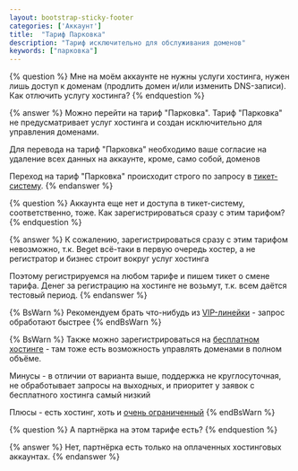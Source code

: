 ```yaml
---
layout: bootstrap-sticky-footer
categories: ['Аккаунт']
title:  "Тариф Парковка"
description: "Тариф исключительно для обслуживания доменов"
keywords: ["парковка"]
---
```

{% question %} 
Мне на  моём аккаунте не нужны услуги хостинга, нужен лишь доступ к доменам (продлить домен и/или изменить DNS-записи). Как отлючить услугу хостинга?
{% endquestion %} 

{% answer %}
Можно перейти на тариф "Парковка". Тариф "Парковка" не предусматривает услуг хостинга и создан исключительно для управления доменами.

Для перевода на тариф "Парковка" необходимо ваше согласие на удаление всех данных на аккаунте, кроме, само собой, доменов

Переход на тариф "Парковка" происходит строго по запросу в [тикет-систему](https://cp.beget.com/support).
{% endanswer %}

{% question %} 
Аккаунта еще нет и доступа в тикет-систему, соответственно, тоже. Как зарегистрироваться сразу с этим тарифом?
{% endquestion %} 

{% answer %}
К сожалению, зарегистрироваться сразу с этим тарифом невозможно, т.к. Beget всё-таки в первую очередь хостер, а не регистратор и бизнес строит вокруг услуг хостинга

Поэтому регистрируемся на любом тарифе и пишем тикет о смене тарифа. Денег за регистрацию на хостинге не возьмут, т.к. всем даётся тестовый период.
{% endanswer %}

{% BsWarn %}
Рекомендуем брать что-нибудь из [VIP-линейки](https://beget.com/ru/vip-hosting) - запрос обработают быстрее
{% endBsWarn %}

{% BsWarn %}
Также можно зарегистрироваться на [бесплатном хостинге](https://beget.com/ru/free-hosting) - там тоже есть возможность управлять доменами в полном объёме.

Минусы - в отличии от варианта выше, поддержка не круглосуточная, не обработывает запросы на выходных, и приоритет у заявок с бесплатного хостинга самый низкий  

Плюсы - есть хостинг, хоть и [очень ограниченный](/ru/free/free-hosting-restrictions.html)
{% endBsWarn %}

{% question %} 
А партнёрка на этом тарифе есть?
{% endquestion %} 

{% answer %}
Нет, партнёрка есть только на оплаченных хостинговых аккаунтах.
{% endanswer %}
